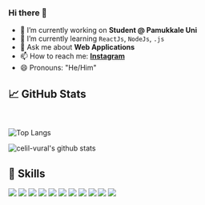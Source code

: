 
### Hi there 👋

- 🔭 I’m currently working on **Student @ Pamukkale Uni**
- 🌱 I’m currently learning `ReactJs`, `NodeJs`, `.js`
- 💬 Ask me about **Web Applications**
- 📫 How to reach me: **[Instagram](https://instagram.com/celilvural__)**
- 😄 Pronouns: "He/Him"
## &#x1f4c8; GitHub Stats
<br/>

![Top Langs](https://github-readme-stats.vercel.app/api/top-langs/?username=celil-vural&layout=compact&hide=css,html)

![celil-vural's github stats](https://github-readme-stats.vercel.app/api?username=celil-vural&count_private=true&show_icons=true&theme=onedark)

## 💼 Skills

![](https://img.shields.io/badge/Javascript-ffb13b?style=flat-square&logo=javascript&logoColor=white)
![](https://img.shields.io/badge/Java-007396?style=flat-square&logo=Java&logoColor=white)
![](https://img.shields.io/badge/Spring-6DB33F?style=flat-square&logo=Spring&logoColor=white)
![](https://img.shields.io/badge/SpringBoot-6DB33F?style=flat-square&logo=SpringBoot&logoColor=white)
![](https://img.shields.io/badge/Node.js-339933?style=flat-square&logo=Node.js&logoColor=white)
![](https://img.shields.io/badge/Express-000000?style=flat-square&logo=Express&logoColor=white)
![](https://img.shields.io/badge/React%20JS-61DAFB?style=flat&logo=react&logoColor=white&style=flat)
![](https://img.shields.io/badge/React%20Native-61DAFB?style=flat&logo=react&logoColor=white&style=flat)
![](https://img.shields.io/badge/Firebase-FFCB2B?style=flat&logo=firebase&logoColor=white&style=flat)
![](https://img.shields.io/badge/MongoDB-589636?style=flat&logo=mongodb&logoColor=white&style=flat)
![](https://img.shields.io/badge/Postman-EF5B25?style=flat&logo=postman&logoColor=white&style=flat)
